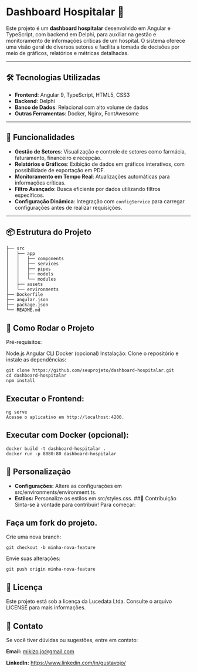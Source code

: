 # Dashboard Hospitalar 🏥

Este projeto é um **dashboard hospitalar** desenvolvido em Angular e TypeScript, com backend em Delphi, para auxiliar na gestão e monitoramento de informações críticas de um hospital. O sistema oferece uma visão geral de diversos setores e facilita a tomada de decisões por meio de gráficos, relatórios e métricas detalhadas.

---

## 🛠 Tecnologias Utilizadas

- **Frontend**: Angular 9, TypeScript, HTML5, CSS3
- **Backend**: Delphi
- **Banco de Dados**: Relacional com alto volume de dados
- **Outras Ferramentas**: Docker, Nginx, FontAwesome

---

## 🎯 Funcionalidades

- **Gestão de Setores**: Visualização e controle de setores como farmácia, faturamento, financeiro e recepção.
- **Relatórios e Gráficos**: Exibição de dados em gráficos interativos, com possibilidade de exportação em PDF.
- **Monitoramento em Tempo Real**: Atualizações automáticas para informações críticas.
- **Filtro Avançado**: Busca eficiente por dados utilizando filtros específicos.
- **Configuração Dinâmica**: Integração com `configService` para carregar configurações antes de realizar requisições.

---

## 📦 Estrutura do Projeto

```plaintext
├── src
│   ├── app
│   │   ├── components
│   │   ├── services
│   │   ├── pipes
│   │   ├── models
│   │   └── modules
│   ├── assets
│   └── environments
├── Dockerfile
├── angular.json
├── package.json
└── README.md
```

## 🚀 Como Rodar o Projeto
Pré-requisitos:

Node.js
Angular CLI
Docker (opcional)
Instalação: Clone o repositório e instale as dependências:

```
git clone https://github.com/seuprojeto/dashboard-hospitalar.git
cd dashboard-hospitalar
npm install
```
## Executar o Frontend:

```
ng serve
Acesse o aplicativo em http://localhost:4200.
```

## Executar com Docker (opcional):

```
docker build -t dashboard-hospitalar .
docker run -p 8080:80 dashboard-hospitalar
```
## 🧩 Personalização

- **Configurações:** Altere as configurações em src/environments/environment.ts.
- **Estilos:** Personalize os estilos em src/styles.css.
##📝 Contribuição
Sinta-se à vontade para contribuir! Para começar:

## Faça um fork do projeto.
Crie uma nova branch:
```
git checkout -b minha-nova-feature
```
Envie suas alterações:
```
git push origin minha-nova-feature
```

## 📄 Licença
Este projeto está sob a licença da Lucedata Ltda. Consulte o arquivo LICENSE para mais informações.

## 💬 Contato
Se você tiver dúvidas ou sugestões, entre em contato:

**Email:** mikizo.jo@gmail.com

**LinkedIn:** https://www.linkedin.com/in/gustavojo/
